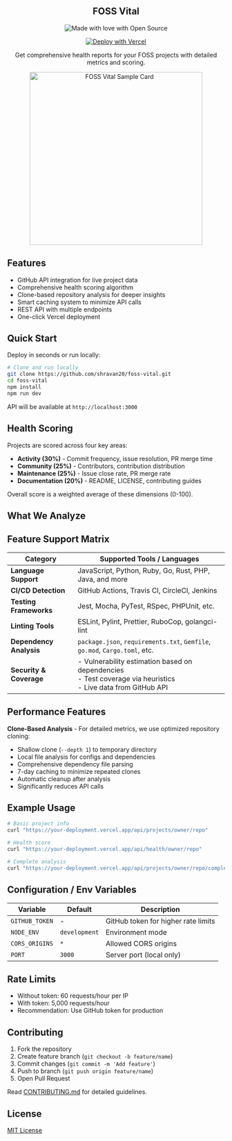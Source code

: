 <p align="center">
  <h2 align="center">FOSS Vital</h2>
</p>

<p align="center">
    <img src="https://madewithlove.now.sh/in?heart=true&colorA=%23ff671f&colorB=%23046a38&text=the+Quantum+Realm+of+Open+Source" alt="Made with love with Open Source"/>
</p>

<p align="center">
    <a href="https://vercel.com/new/clone?repository-url=https://github.com/shravan20/foss-vital&env=GITHUB_TOKEN&envDescription=Optional%20GitHub%20token%20for%20higher%20rate%20limits&project-name=foss-vital&repository-name=foss-vital">
        <img src="https://vercel.com/button" alt="Deploy with Vercel"/>
    </a>
</p>

<p align="center">
    Get comprehensive health reports for your FOSS projects with detailed metrics and scoring.
</p>

<p align="center">
    <img src="https://foss-vital.vercel.app/api/projects/facebook/react/card-metrics" alt="FOSS Vital Sample Card" width="400"/>
</p>

## Features

- GitHub API integration for live project data
- Comprehensive health scoring algorithm
- Clone-based repository analysis for deeper insights
- Smart caching system to minimize API calls
- REST API with multiple endpoints
- One-click Vercel deployment

## Quick Start

Deploy in seconds or run locally:

```bash
# Clone and run locally
git clone https://github.com/shravan20/foss-vital.git
cd foss-vital
npm install
npm run dev
```

API will be available at `http://localhost:3000`

## Health Scoring

Projects are scored across four key areas:

- **Activity (30%)** - Commit frequency, issue resolution, PR merge time
- **Community (25%)** - Contributors, contribution distribution
- **Maintenance (25%)** - Issue close rate, PR merge rate  
- **Documentation (20%)** - README, LICENSE, contributing guides

Overall score is a weighted average of these dimensions (0-100).

## What We Analyze

## Feature Support Matrix

| Category             | Supported Tools / Languages                                                                 |
|----------------------|----------------------------------------------------------------------------------------------|
| **Language Support** | JavaScript, Python, Ruby, Go, Rust, PHP, Java, and more                                     |
| **CI/CD Detection**  | GitHub Actions, Travis CI, CircleCI, Jenkins                                                 |
| **Testing Frameworks** | Jest, Mocha, PyTest, RSpec, PHPUnit, etc.                                                 |
| **Linting Tools**    | ESLint, Pylint, Prettier, RuboCop, golangci-lint                                             |
| **Dependency Analysis** | `package.json`, `requirements.txt`, `Gemfile`, `go.mod`, `Cargo.toml`, etc.            |
| **Security & Coverage** | - Vulnerability estimation based on dependencies  <br> - Test coverage via heuristics <br> - Live data from GitHub API |


## Performance Features

**Clone-Based Analysis** - For detailed metrics, we use optimized repository cloning:

- Shallow clone (`--depth 1`) to temporary directory
- Local file analysis for configs and dependencies
- Comprehensive dependency file parsing
- 7-day caching to minimize repeated clones
- Automatic cleanup after analysis
- Significantly reduces API calls

## Example Usage

```bash
# Basic project info
curl "https://your-deployment.vercel.app/api/projects/owner/repo"

# Health score
curl "https://your-deployment.vercel.app/api/health/owner/repo"

# Complete analysis
curl "https://your-deployment.vercel.app/api/projects/owner/repo/complete"
```

## Configuration / Env Variables

| Variable | Default | Description |
|----------|---------|-------------|
| `GITHUB_TOKEN` | - | GitHub token for higher rate limits |
| `NODE_ENV` | `development` | Environment mode |
| `CORS_ORIGINS` | `*` | Allowed CORS origins |
| `PORT` | `3000` | Server port (local only) |

## Rate Limits

- Without token: 60 requests/hour per IP
- With token: 5,000 requests/hour
- Recommendation: Use GitHub token for production

## Contributing

1. Fork the repository
2. Create feature branch (`git checkout -b feature/name`)
3. Commit changes (`git commit -m 'Add feature'`)
4. Push to branch (`git push origin feature/name`)
5. Open Pull Request

Read [CONTRIBUTING.md](CONTRIBUTING.md) for detailed guidelines.

## License

[MIT License](LICENSE)

